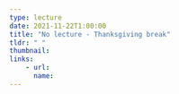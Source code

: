 ```yaml
---
type: lecture
date: 2021-11-22T1:00:00
title: "No lecture - Thanksgiving break"
tldr: " "
thumbnail: 
links: 
    - url: 
      name: 
---
```



